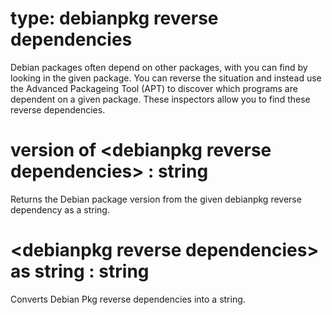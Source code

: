 # type: debianpkg reverse dependencies

Debian packages often depend on other packages, with you can find by looking in the given package. You can reverse the situation and instead use the Advanced Packageing Tool (APT) to discover which programs are dependent on a given package. These inspectors allow you to find these reverse dependencies.

# version of &lt;debianpkg reverse dependencies&gt; : string

Returns the Debian package version from the given debianpkg reverse dependency as a string.

# &lt;debianpkg reverse dependencies&gt; as string : string

Converts Debian Pkg reverse dependencies into a string.
